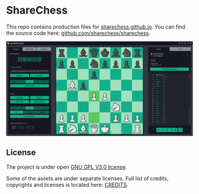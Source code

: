# ShareChess

This repo contains production files for [sharechess.github.io](https://sharechess.github.io/). You can find the source code here: [github.com/sharechess/sharechess](https://github.com/sharechess/sharechess).

![Screenshot](/img/preview/screenshot.png)

## License

The project is under open [GNU GPL V3.0 license](/LICENSE.md).

Some of the assets are under separate licenses. Full list of credits, copyrights and licenses is located here: [CREDITS](/CREDITS.md).
